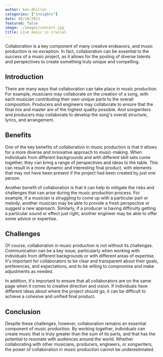 ```yaml
---
author: ken-dhillon
categories: ["insights"]
date: 08/10/2021
featured: false
image: ./images/concert.jpg
title: Live music is crucial
---
```


Collaboration is a key component of many creative endeavors, and music production is no exception. In fact, collaboration can be essential to the success of a music project, as it allows for the pooling of diverse talents and perspectives to create something truly unique and compelling.

## Introduction

There are many ways that collaboration can take place in music production. For example, musicians may collaborate on the creation of a song, with each musician contributing their own unique parts to the overall composition. Producers and engineers may collaborate to ensure that the final mix and master are of the highest quality possible. And songwriters and producers may collaborate to develop the song's overall structure, lyrics, and arrangement.

## Benefits

One of the key benefits of collaboration in music production is that it allows for a more diverse and innovative approach to music-making. When individuals from different backgrounds and with different skill sets come together, they can bring a range of perspectives and ideas to the table. This can result in a more dynamic and interesting final product, with elements that may not have been present if the project had been created by just one person.

Another benefit of collaboration is that it can help to mitigate the risks and challenges that can arise during the music production process. For example, if a musician is struggling to come up with a particular part or melody, another musician may be able to provide a fresh perspective or suggest a new approach. Similarly, if a producer is having difficulty getting a particular sound or effect just right, another engineer may be able to offer some advice or expertise.

## Challenges

Of course, collaboration in music production is not without its challenges. Communication can be a key issue, particularly when working with individuals from different backgrounds or with different areas of expertise. It's important for collaborators to be clear and transparent about their goals, preferences, and expectations, and to be willing to compromise and make adjustments as needed.

In addition, it's important to ensure that all collaborators are on the same page when it comes to creative direction and vision. If individuals have different ideas about where the project should go, it can be difficult to achieve a cohesive and unified final product.

## Conclusion

Despite these challenges, however, collaboration remains an essential component of music production. By working together, individuals can create music that is truly greater than the sum of its parts, and that has the potential to resonate with audiences around the world. Whether collaborating with other musicians, producers, engineers, or songwriters, the power of collaboration in music production cannot be underestimated.
